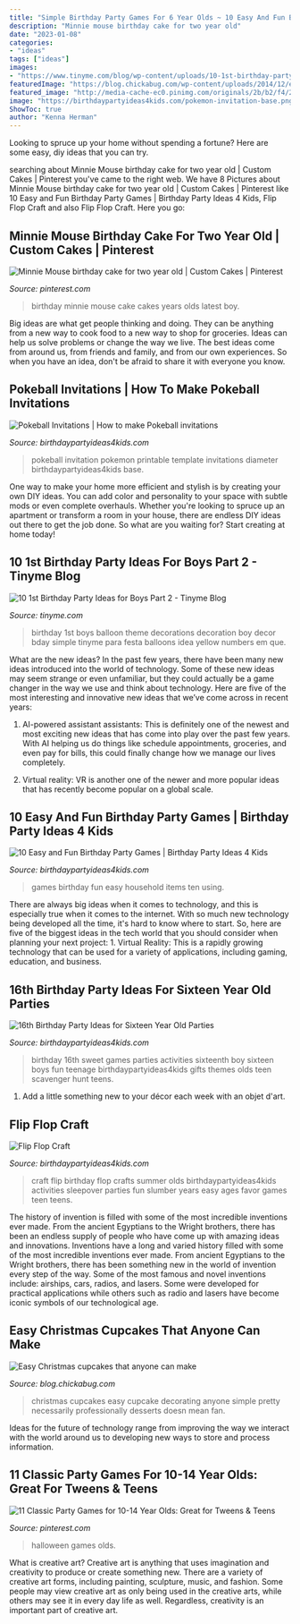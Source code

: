 ```yaml
---
title: "Simple Birthday Party Games For 6 Year Olds ~ 10 Easy And Fun Birthday Party Games"
description: "Minnie mouse birthday cake for two year old"
date: "2023-01-08"
categories:
- "ideas"
tags: ["ideas"]
images:
- "https://www.tinyme.com/blog/wp-content/uploads/10-1st-birthday-party-ideas-for-boys-part-2/10-1st-Birthday-Party-Ideas-for-Boys-Part-2-8.jpg"
featuredImage: "https://blog.chickabug.com/wp-content/uploads/2014/12/easy-christmas-cupcakes.jpg"
featured_image: "http://media-cache-ec0.pinimg.com/originals/2b/b2/f4/2bb2f46387b745657dc8f654679ecc98.jpg"
image: "https://birthdaypartyideas4kids.com/pokemon-invitation-base.png"
ShowToc: true
author: "Kenna Herman"
---
```



Looking to spruce up your home without spending a fortune? Here are some easy, diy ideas that you can try. 

	

		
searching about Minnie Mouse birthday cake for two year old | Custom Cakes | Pinterest you've came to the right web. We have 8 Pictures about Minnie Mouse birthday cake for two year old | Custom Cakes | Pinterest like 10 Easy and Fun Birthday Party Games | Birthday Party Ideas 4 Kids, Flip Flop Craft and also Flip Flop Craft. Here you go:
		
    
## Minnie Mouse Birthday Cake For Two Year Old | Custom Cakes | Pinterest

<img loading=lazy src="http://media-cache-ec0.pinimg.com/originals/2b/b2/f4/2bb2f46387b745657dc8f654679ecc98.jpg" onerror="this.onerror=null;this.src='https://tse1.mm.bing.net/th?id=OIP.KPFcaQGuyi9uSe-jgIWEzQHaE8&amp;pid=15.1';" alt="Minnie Mouse birthday cake for two year old | Custom Cakes | Pinterest">

_Source: pinterest.com_

>birthday minnie mouse cake cakes years olds latest boy. 

	

Big ideas are what get people thinking and doing. They can be anything from a new way to cook food to a new way to shop for groceries. Ideas can help us solve problems or change the way we live. The best ideas come from around us, from friends and family, and from our own experiences. So when you have an idea, don't be afraid to share it with everyone you know.

    
## Pokeball Invitations | How To Make Pokeball Invitations

<img loading=lazy src="https://birthdaypartyideas4kids.com/pokemon-invitation-base.png" onerror="this.onerror=null;this.src='https://tse2.mm.bing.net/th?id=OIP.NrpGRoteTlSN_UzMRjWGrAHaHS&amp;pid=15.1';" alt="Pokeball Invitations | How to make Pokeball invitations">

_Source: birthdaypartyideas4kids.com_

>pokeball invitation pokemon printable template invitations diameter birthdaypartyideas4kids base. 

	

One way to make your home more efficient and stylish is by creating your own DIY ideas. You can add color and personality to your space with subtle mods or even complete overhauls. Whether you're looking to spruce up an apartment or transform a room in your house, there are endless DIY ideas out there to get the job done. So what are you waiting for? Start creating at home today!

    
## 10 1st Birthday Party Ideas For Boys Part 2 - Tinyme Blog

<img loading=lazy src="https://www.tinyme.com/blog/wp-content/uploads/10-1st-birthday-party-ideas-for-boys-part-2/10-1st-Birthday-Party-Ideas-for-Boys-Part-2-8.jpg" onerror="this.onerror=null;this.src='https://tse2.mm.bing.net/th?id=OIP.X0qOqrbwSYyD-RyW6wBDMwHaLH&amp;pid=15.1';" alt="10 1st Birthday Party Ideas for Boys Part 2 - Tinyme Blog">

_Source: tinyme.com_

>birthday 1st boys balloon theme decorations decoration boy decor bday simple tinyme para festa balloons idea yellow numbers em que. 

	

What are the new ideas?
In the past few years, there have been many new ideas introduced into the world of technology. Some of these new ideas may seem strange or even unfamiliar, but they could actually be a game changer in the way we use and think about technology. Here are five of the most interesting and innovative new ideas that we’ve come across in recent years:
1. AI-powered assistant assistants: This is definitely one of the newest and most exciting new ideas that has come into play over the past few years. With AI helping us do things like schedule appointments, groceries, and even pay for bills, this could finally change how we manage our lives completely.

2. Virtual reality: VR is another one of the newer and more popular ideas that has recently become popular on a global scale.

    
## 10 Easy And Fun Birthday Party Games | Birthday Party Ideas 4 Kids

<img loading=lazy src="https://birthdaypartyideas4kids.com/10-party-games.png" onerror="this.onerror=null;this.src='https://tse2.mm.bing.net/th?id=OIP.qogfY2qh1Ws_t5i0YlUT-wAAAA&amp;pid=15.1';" alt="10 Easy and Fun Birthday Party Games | Birthday Party Ideas 4 Kids">

_Source: birthdaypartyideas4kids.com_

>games birthday fun easy household items ten using. 

	

There are always big ideas when it comes to technology, and this is especially true when it comes to the internet. With so much new technology being developed all the time, it's hard to know where to start. So, here are five of the biggest ideas in the tech world that you should consider when planning your next project: 1. Virtual Reality: This is a rapidly growing technology that can be used for a variety of applications, including gaming, education, and business.

    
## 16th Birthday Party Ideas For Sixteen Year Old Parties

<img loading=lazy src="https://birthdaypartyideas4kids.com/16th-birthday-ideas.png" onerror="this.onerror=null;this.src='https://tse3.mm.bing.net/th?id=OIP.u_lQ4tezNhS1RLFCN2Ww5gAAAA&amp;pid=15.1';" alt="16th Birthday Party Ideas for Sixteen Year Old Parties">

_Source: birthdaypartyideas4kids.com_

>birthday 16th sweet games parties activities sixteenth boy sixteen boys fun teenage birthdaypartyideas4kids gifts themes olds teen scavenger hunt teens. 

	

1. Add a little something new to your décor each week with an objet d'art.

    
## Flip Flop Craft

<img loading=lazy src="http://www.birthdaypartyideas4kids.com/flip-flop-craft.png" onerror="this.onerror=null;this.src='https://tse1.mm.bing.net/th?id=OIP.XdsXAbeh-GNK3SraaDua1gHaKD&amp;pid=15.1';" alt="Flip Flop Craft">

_Source: birthdaypartyideas4kids.com_

>craft flip birthday flop crafts summer olds birthdaypartyideas4kids activities sleepover parties fun slumber years easy ages favor games teen teens. 

	

The history of invention is filled with some of the most incredible inventions ever made. From the ancient Egyptians to the Wright brothers, there has been an endless supply of people who have come up with amazing ideas and innovations.
Inventions have a long and varied history filled with some of the most incredible inventions ever made. From ancient Egyptians to the Wright brothers, there has been something new in the world of invention every step of the way. Some of the most famous and novel inventions include: airships, cars, radios, and lasers. Some were developed for practical applications while others such as radio and lasers have become iconic symbols of our technological age.

    
## Easy Christmas Cupcakes That Anyone Can Make

<img loading=lazy src="https://blog.chickabug.com/wp-content/uploads/2014/12/easy-christmas-cupcakes.jpg" onerror="this.onerror=null;this.src='https://tse3.mm.bing.net/th?id=OIP.0R3f4U-OCzeVNxIm75DHpgHaLK&amp;pid=15.1';" alt="Easy Christmas cupcakes that anyone can make">

_Source: blog.chickabug.com_

>christmas cupcakes easy cupcake decorating anyone simple pretty necessarily professionally desserts doesn mean fan. 

	

Ideas for the future of technology range from improving the way we interact with the world around us to developing new ways to store and process information.

    
## 11 Classic Party Games For 10-14 Year Olds: Great For Tweens &amp; Teens

<img loading=lazy src="https://i.pinimg.com/736x/d4/e4/d8/d4e4d8de7a0a89b1fad1422def429a85.jpg" onerror="this.onerror=null;this.src='https://tse1.mm.bing.net/th?id=OIP.wYCHim6oup57N0xRb2c4ZgHaLH&amp;pid=15.1';" alt="11 Classic Party Games for 10-14 Year Olds: Great for Tweens &amp; Teens">

_Source: pinterest.com_

>halloween games olds. 

	

What is creative art?
Creative art is anything that uses imagination and creativity to produce or create something new. There are a variety of creative art forms, including painting, sculpture, music, and fashion. Some people may view creative art as only being used in the creative arts, while others may see it in every day life as well. Regardless, creativity is an important part of creative art.

